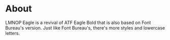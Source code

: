 # About
LMNOP Eagle is a revival of ATF Eagle Bold that is also based on Font Bureau's version. Just like Font Bureau's, there's more styles and lowercase letters.
